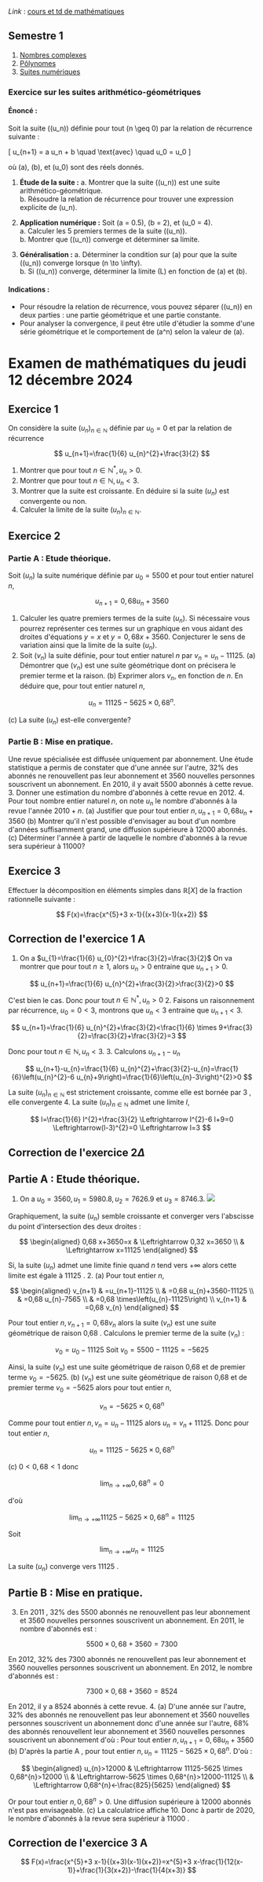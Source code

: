 *Link* : [cours et td de mathématiques](https://bit.ly/antoine-gere-istom-maths)

## Semestre 1

1. [Nombres complexes](https://bit.ly/antoine-gere-istom-maths)
2. [Pôlynomes](https://bit.ly/antoine-gere-istom-maths)
3. [Suites numériques](https://bit.ly/antoine-gere-istom-maths)


### Exercice sur les suites arithmético-géométriques

#### Énoncé :
Soit la suite \((u_n)\) définie pour tout \(n \geq 0\) par la relation de récurrence suivante :

\[
u_{n+1} = a u_n + b \quad \text{avec} \quad u_0 = u_0
\]

où \(a\), \(b\), et \(u_0\) sont des réels donnés.

1. **Étude de la suite :**
   a. Montrer que la suite \((u_n)\) est une suite arithmético-géométrique.  
   b. Résoudre la relation de récurrence pour trouver une expression explicite de \(u_n\).  

2. **Application numérique :**
   Soit \(a = 0.5\), \(b = 2\), et \(u_0 = 4\).  
   a. Calculer les 5 premiers termes de la suite \((u_n)\).  
   b. Montrer que \((u_n)\) converge et déterminer sa limite.  

3. **Généralisation :**
   a. Déterminer la condition sur \(a\) pour que la suite \((u_n)\) converge lorsque \(n \to \infty\).  
   b. Si \((u_n)\) converge, déterminer la limite \(L\) en fonction de \(a\) et \(b\).

#### Indications :
- Pour résoudre la relation de récurrence, vous pouvez séparer \((u_n)\) en deux parties : une partie géométrique et une partie constante.  
- Pour analyser la convergence, il peut être utile d'étudier la somme d'une série géométrique et le comportement de \(a^n\) selon la valeur de \(a\).


# Examen de mathématiques du jeudi 12 décembre 2024 

## Exercice 1

On considère la suite $\left(u_{n}\right)_{n \in \mathbb{N}}$ définie par $u_{0}=0$ et par la relation de récurrence

$$
u_{n+1}=\frac{1}{6} u_{n}^{2}+\frac{3}{2}
$$

1. Montrer que pour tout $n \in \mathbb{N}^{*}, u_{n}>0$.
2. Montrer que pour tout $n \in \mathbb{N}, u_{n}<3$.
3. Montrer que la suite est croissante. En déduire si la suite $\left(u_{n}\right)$ est convergente ou non.
4. Calculer la limite de la suite $\left(u_{n}\right)_{n \in \mathbb{N}}$.

## Exercice 2

### Partie A : Etude théorique.

Soit $\left(u_{n}\right)$ la suite numérique définie par $u_{0}=5500$ et pour tout entier naturel $n$,

$$
u_{n+1}=0,68 u_{n}+3560
$$

1. Calculer les quatre premiers termes de la suite $\left(u_{n}\right)$. Si nécessaire vous pourrez représenter ces termes sur un graphique en vous aidant des droites d'équations $y=x$ et $y=0,68 x+3560$. Conjecturer le sens de variation ainsi que la limite de la suite $\left(u_{n}\right)$.
2. Soit $\left(v_{n}\right)$ la suite définie, pour tout entier naturel $n$ par $v_{n}=u_{n}-11125$.
(a) Démontrer que $\left(v_{n}\right)$ est une suite géométrique dont on précisera le premier terme et la raison.
(b) Exprimer alors $v_{n}$, en fonction de $n$. En déduire que, pour tout entier naturel $n$,

$$
u_{n}=11125-5625 \times 0,68^{n} .
$$

(c) La suite $\left(u_{n}\right)$ est-elle convergente?

### Partie B : Mise en pratique.

Une revue spécialisée est diffusée uniquement par abonnement. Une étude statistique a permis de constater que d'une année sur l'autre, $32 \%$ des abonnés ne renouvellent pas leur abonnement et 3560 nouvelles personnes souscrivent un abonnement. En 2010, il y avait 5500 abonnés à cette revue.
3. Donner une estimation du nombre d'abonnés à cette revue en 2012.
4. Pour tout nombre entier naturel $n$, on note $u_{n}$ le nombre d'abonnés à la revue l'année $2010+n$.
(a) Justifier que pour tout entier $n, u_{n+1}=0,68 u_{n}+3560$
(b) Montrer qu'il n'est possible d'envisager au bout d'un nombre d'années suffisamment grand, une diffusion supérieure à 12000 abonnés.
(c) Déterminer l'année à partir de laquelle le nombre d'abonnés à la revue sera supérieur à 11000?

## Exercice 3

Effectuer la décomposition en éléments simples dans $\mathbb{R}[X]$ de la fraction rationnelle suivante :

$$
F(x)=\frac{x^{5}+3 x-1}{(x+3)(x-1)(x+2)}
$$

## Correction de l'exercice 1 A

1. On a $u_{1}=\frac{1}{6} u_{0}^{2}+\frac{3}{2}=\frac{3}{2}$ On va montrer que pour tout $n \geq 1$, alors $u_{n}>0$ entraine que $u_{n+1}>0$.

$$
u_{n+1}=\frac{1}{6} u_{n}^{2}+\frac{3}{2}>\frac{3}{2}>0
$$

C'est bien le cas. Donc pour tout $n \in \mathbb{N}^{*}, u_{n}>0$
2. Faisons un raisonnement par récurrence, $u_{0}=0<3$, montrons que $u_{n}<3$ entraine que $u_{n+1}<3$.

$$
u_{n+1}=\frac{1}{6} u_{n}^{2}+\frac{3}{2}<\frac{1}{6} \times 9+\frac{3}{2}=\frac{3}{2}+\frac{3}{2}=3
$$

Donc pour tout $n \in \mathbb{N}, u_{n}<3$.
3. Calculons $u_{n+1}-u_{n}$

$$
u_{n+1}-u_{n}=\frac{1}{6} u_{n}^{2}+\frac{3}{2}-u_{n}=\frac{1}{6}\left(u_{n}^{2}-6 u_{n}+9\right)=\frac{1}{6}\left(u_{n}-3\right)^{2}>0
$$

La suite $\left(u_{n}\right)_{n \in \mathbb{N}}$ est strictement croissante, comme elle est bornée par 3 , elle convergente
4. La suite $\left(u_{n}\right)_{n \in \mathbb{N}}$ admet une limite $l$,

$$
l=\frac{1}{6} l^{2}+\frac{3}{2} \Leftrightarrow l^{2}-6 l+9=0 \Leftrightarrow(l-3)^{2}=0 \Leftrightarrow l=3
$$

## Correction de l'exercice $2 \Delta$

## Partie A : Etude théorique.

1. On a $u_{0}=3560, u_{1}=5980.8, u_{2}=7626.9$ et $u_{3}=8746.3$.
![](https://cdn.mathpix.com/cropped/2024_12_13_4d0b47a19354ef4751dag-3.jpg?height=1060&width=1192&top_left_y=1660&top_left_x=472)

Graphiquement, la suite $\left(u_{n}\right)$ semble croissante et converger vers l'abscisse du point d'intersection des deux droites :

$$
\begin{aligned}
0,68 x+3650=x & \Leftrightarrow 0,32 x=3650 \\
& \Leftrightarrow x=11125
\end{aligned}
$$

Si, la suite $\left(u_{n}\right)$ admet une limite finie quand $n$ tend vers $+\infty$ alors cette limite est égale à 11125 .
2.
(a) Pour tout entier $n$,

$$
\begin{aligned}
v_{n+1} & =u_{n+1}-11125 \\
& =0,68 u_{n}+3560-11125 \\
& =0,68 u_{n}-7565 \\
& =0,68 \times\left(u_{n}-11125\right) \\
v_{n+1} & =0,68 v_{n}
\end{aligned}
$$

Pour tout entier $n, v_{n+1}=0,68 v_{n}$ alors la suite $\left(v_{n}\right)$ est une suite géométrique de raison 0,68 . Calculons le premier terme de la suite $\left(v_{n}\right)$ :

$$
v_{0}=u_{0}-11125 \text { Soit } v_{0}=5500-11125=-5625
$$

Ainsi, la suite $\left(v_{n}\right)$ est une suite géométrique de raison 0,68 et de premier terme $v_{0}=-5625$.
(b) $\left(v_{n}\right)$ est une suite géométrique de raison 0,68 et de premier terme $v_{0}=-5625$ alors pour tout entier $n$,

$$
v_{n}=-5625 \times 0,68^{n}
$$

Comme pour tout entier $n, v_{n}=u_{n}-11125$ alors $u_{n}=v_{n}+11125$.
Donc pour tout entier $n$,

$$
u_{n}=11125-5625 \times 0,68^{n}
$$

(c) $0<0,68<1$ donc

$$
\lim _{n \rightarrow+\infty} 0,68^{n}=0
$$

d'où

$$
\lim _{n \rightarrow+\infty} 11125-5625 \times 0,68^{n}=11125
$$

Soit

$$
\lim _{n \rightarrow+\infty} u_{n}=11125
$$

La suite $\left(u_{n}\right)$ converge vers 11125 .

## Partie B : Mise en pratique.

3. En 2011 , 32\% des 5500 abonnés ne renouvellent pas leur abonnement et 3560 nouvelles personnes souscrivent un abonnement. En 2011, le nombre d'abonnés est :

$$
5500 \times 0,68+3560=7300
$$

En 2012, 32\% des 7300 abonnés ne renouvellent pas leur abonnement et 3560 nouvelles personnes souscrivent un abonnement. En 2012, le nombre d'abonnés est :

$$
7300 \times 0,68+3560=8524
$$

En 2012, il y a 8524 abonnés à cette revue.
4.
(a) D'une année sur l'autre, $32 \%$ des abonnés ne renouvellent pas leur abonnement et 3560 nouvelles personnes souscrivent un abonnement donc d'une année sur l'autre, $68 \%$ des abonnés renouvellent leur abonnement et 3560 nouvelles personnes souscrivent un abonnement d'où :
Pour tout entier $n, u_{n+1}=0,68 u_{n}+3560$
(b) D'après la partie A , pour tout entier $n, u_{n}=11125-5625 \times 0,68^{n}$. D'où :

$$
\begin{aligned}
u_{n}>12000 & \Leftrightarrow 11125-5625 \times 0,68^{n}>12000 \\
& \Leftrightarrow-5625 \times 0,68^{n}>12000-11125 \\
& \Leftrightarrow 0,68^{n}<-\frac{825}{5625}
\end{aligned}
$$

Or pour tout entier $n, 0,68^{n}>0$.
Une diffusion supérieure à 12000 abonnés n'est pas envisageable.
(c) La calculatrice affiche 10. Donc à partir de 2020, le nombre d'abonnés à la revue sera supérieur à 11000 .

## Correction de l'exercice 3 A

$$
F(x)=\frac{x^{5}+3 x-1}{(x+3)(x-1)(x+2)}=x^{5}+3 x-\frac{1}{12(x-1)}+\frac{1}{3(x+2)}-\frac{1}{4(x+3)}
$$

